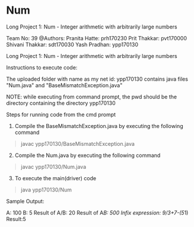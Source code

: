 # Num
Long Project 1: Num - Integer arithmetic with arbitrarily large numbers

Team No: 39
@Authors:
Pranita Hatte: prh170230
Prit Thakkar: pvt170000
Shivani Thakkar: sdt170030
Yash Pradhan: ypp170130

Long Project 1: Num - Integer arithmetic with arbitrarily large numbers


Instructions to execute code:


The uploaded folder with name as my net id: ypp170130 contains java files "Num.java" and "BaseMismatchException.java"

NOTE: while executing from command prompt, the pwd should be the directory containing the directory ypp170130

Steps for running code from the cmd prompt

1. Compile the BaseMismatchException.java by executing the following command
> javac ypp170130/BaseMismatchException.java

2. Compile the Num.java by executing the following command
> javac ypp170130/Num.java

3. To execute the main(driver) code
> java ypp170130/Num

Sample Output:

A: 100
B: 5
Result of A/B: 20
Result of A*B: 500
Infix expression: 9/3+7-(5*1)
Result:5
